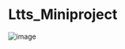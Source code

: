 # Ltts_Miniproject
![image](https://user-images.githubusercontent.com/86407156/125193343-8ffb8100-e269-11eb-9dfb-0e96dd52b390.png)

